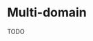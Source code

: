 # Multi-domain

TODO

<!--
https://multi-domain-first.vercel.app

https://github.com/dubinc/dub/blob/main/apps/web/app/%5Bdomain%5D/layout.tsx

https://github.com/daun-io/u0.wtf/blob/main/apps/web/app/%5Bdomain%5D/layout.tsx
https://github.com/and-voila/labs/blob/main/apps/ai/src/app/(domain)/%5Bdomain%5D/layout.tsx
https://github.com/thedevdavid/bumblebee/blob/main/apps/web/src/app/%5Bdomain%5D/layout.tsx
https://github.com/sarohio/saroh.io/blob/main/apps/sites/app/%5Bdomain%5D/layout.tsx
https://github.com/Okampus/okampus/blob/dev/apps/site/app/%5Blocale%5D/%5Bdomain%5D/layout.tsx
https://github.com/AnswerOverflow/AnswerOverflow/blob/main/apps/main-site/src/app/%5Bdomain%5D/layout.tsx
https://github.com/openstatusHQ/openstatus/blob/main/apps/web/src/app/status-page/%5Bdomain%5D/layout.tsx
https://github.com/thedevdavid/bumblebee/blob/main/apps/web/src/app/%5Bdomain%5D/layout.tsx
https://github.com/buraksaraloglu/artst/blob/main/apps/web/app/%5Bdomain%5D/layout.tsx
https://github.com/DevAlien/monitall/blob/main/apps/nextjs/src/app/%5Bdomain%5D/layout.tsx
https://github.com/arsenalamerica/source/blob/main/apps/branches/app/%5Bdomain%5D/layout.tsx
https://github.com/Yonom/AuthPortal/blob/main/apps/portal/app/isr/%5Bdomain%5D/layout.tsx
-->

<!--
https://github.com/thedevdavid/bumblebee/blob/main/apps/web/src/app/%5Bdomain%5D/layout.tsx
https://github.com/dichioniccolo/bloghub/blob/main/apps/blogs/src/app/%5Bdomain%5D/layout.tsx
https://github.com/lumoflo/lumoflo.com/blob/main/apps/website/src/app/%5Bdomain%5D/layout.tsx
https://github.com/RoylerMarichal/next-14-saas-boilerplate/blob/main/src/app/%5Bdomain%5D/layout.tsx
https://github.com/matheuspergoli/draftlink/blob/main/src/app/%5Bdomain%5D/layout.tsx
https://github.com/matheuspergoli/draftlab/blob/main/src/app/%5Bdomain%5D/layout.tsx
https://github.com/and-voila/labs/blob/main/apps/ai/src/app/(domain)/%5Bdomain%5D/layout.tsx
https://github.com/AnswerOverflow/AnswerOverflow/blob/main/apps/main-site/src/app/%5Bdomain%5D/layout.tsx
https://github.com/openstatusHQ/openstatus/blob/main/apps/web/src/app/status-page/%5Bdomain%5D/layout.tsx
-->
